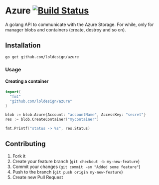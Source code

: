 # Azure [![Build Status](https://travis-ci.org/loldesign/azure.png)](https://travis-ci.org/loldesign/azure)

A golang API to communicate with the Azure Storage.
For while, only for manager blobs and containers (create, destroy and so on).

## Installation

```go get github.com/loldesign/azure```

### Usage

#### Creating a container

```go
import(
  "fmt"
  "github.com/loldesign/azure"
)

blob := blob.Azure{Account: "accountName", AccessKey: "secret"}
res := blob.CreateContainer("mycontainer")

fmt.Printf("status -> %s", res.Status)
```

## Contributing

1. Fork it
2. Create your feature branch (`git checkout -b my-new-feature`)
3. Commit your changes (`git commit -am "Added some feature"`)
4. Push to the branch (`git push origin my-new-feature`)
5. Create new Pull Request